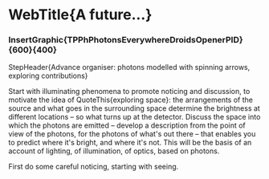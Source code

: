 # WebTitle{A future...}

### InsertGraphic{TPPhPhotonsEverywhereDroidsOpenerPID}{600}{400}

StepHeader{Advance organiser: photons modelled with spinning arrows, exploring contributions}

Start with illuminating phenomena to promote noticing and discussion, to motivate the idea of QuoteThis{exploring space}: the arrangements of the source and what goes in the surrounding space determine the brightness at different locations – so what turns up at the detector. Discuss the space into which the photons are emitted – develop a description from the point of view of the photons, for the photons of what's out there – that enables you to predict where it's bright, and where it's not. This will be the basis of an account of lighting, of illumination, of optics, based on photons.

First do some careful noticing, starting with seeing.
